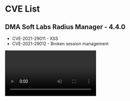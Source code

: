 # CVE List

## DMA Soft Labs Radius Manager - 4.4.0

* CVE-2021-29011 - XSS
* CVE-2021-29012 - Broken session management


![video](/media/storedxss-manageradd-2021-03-20_00.38.33.mkv)
